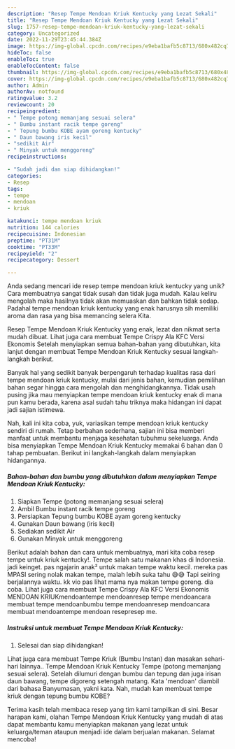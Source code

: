 ```yaml
---
description: "Resep Tempe Mendoan Kriuk Kentucky yang Lezat Sekali"
title: "Resep Tempe Mendoan Kriuk Kentucky yang Lezat Sekali"
slug: 1757-resep-tempe-mendoan-kriuk-kentucky-yang-lezat-sekali
category: Uncategorized
date: 2022-11-29T23:45:44.384Z
image: https://img-global.cpcdn.com/recipes/e9eba1bafb5c8713/680x482cq70/tempe-mendoan-kriuk-kentucky-foto-resep-utama.jpg
hideToc: false
enableToc: true
enableTocContent: false
thumbnail: https://img-global.cpcdn.com/recipes/e9eba1bafb5c8713/680x482cq70/tempe-mendoan-kriuk-kentucky-foto-resep-utama.jpg
cover: https://img-global.cpcdn.com/recipes/e9eba1bafb5c8713/680x482cq70/tempe-mendoan-kriuk-kentucky-foto-resep-utama.jpg
author: Admin
authorAv: notfound
ratingvalue: 3.2
reviewcount: 20
recipeingredient:
- " Tempe potong memanjang sesuai selera"
- " Bumbu instant racik tempe goreng"
- " Tepung bumbu KOBE ayam goreng kentucky"
- " Daun bawang iris kecil"
- "sedikit Air"
- " Minyak untuk menggoreng"
recipeinstructions:

- "Sudah jadi dan siap dihidangkan!"
categories:
- Resep
tags:
- tempe
- mendoan
- kriuk

katakunci: tempe mendoan kriuk 
nutrition: 144 calories
recipecuisine: Indonesian
preptime: "PT31M"
cooktime: "PT33M"
recipeyield: "2"
recipecategory: Dessert

---
```





Anda sedang mencari ide resep tempe mendoan kriuk kentucky yang unik? Cara membuatnya sangat tidak susah dan tidak juga mudah. Kalau keliru mengolah maka hasilnya tidak akan memuaskan dan bahkan tidak sedap. Padahal tempe mendoan kriuk kentucky yang enak harusnya sih memiliki aroma dan rasa yang bisa memancing selera Kita.





Resep Tempe Mendoan Kriuk Kentucky yang enak, lezat dan nikmat serta mudah dibuat. Lihat juga cara membuat Tempe Crispy Ala KFC Versi Ekonomis Setelah menyiapkan semua bahan-bahan yang dibutuhkan, kita lanjut dengan membuat Tempe Mendoan Kriuk Kentucky sesuai langkah-langkah berikut.

Banyak hal yang sedikit banyak berpengaruh terhadap kualitas rasa dari tempe mendoan kriuk kentucky, mulai dari jenis bahan, kemudian pemilihan bahan segar hingga cara mengolah dan menghidangkannya. Tidak usah pusing jika mau menyiapkan tempe mendoan kriuk kentucky enak di mana pun kamu berada, karena asal sudah tahu triknya maka hidangan ini dapat jadi sajian istimewa.






Nah, kali ini kita coba, yuk, variasikan tempe mendoan kriuk kentucky sendiri di rumah. Tetap berbahan sederhana, sajian ini bisa memberi manfaat untuk membantu menjaga kesehatan tubuhmu sekeluarga. Anda bisa menyiapkan Tempe Mendoan Kriuk Kentucky memakai 6 bahan dan 0 tahap pembuatan. Berikut ini langkah-langkah dalam menyiapkan hidangannya.

<!--inarticleads1-->

##### Bahan-bahan dan bumbu yang dibutuhkan dalam menyiapkan Tempe Mendoan Kriuk Kentucky:

1. Siapkan  Tempe (potong memanjang sesuai selera)
1. Ambil  Bumbu instant racik tempe goreng
1. Persiapkan  Tepung bumbu KOBE ayam goreng kentucky
1. Gunakan  Daun bawang (iris kecil)
1. Sediakan sedikit Air
1. Gunakan  Minyak untuk menggoreng


Berikut adalah bahan dan cara untuk membuatnya, mari kita coba resep tempe untuk kriuk kentucky!. Tempe salah satu makanan khas di Indonesia. jadi keinget. pas ngajarin anak² untuk makan tempe waktu kecil. mereka pas MPASI sering nolak makan tempe, malah lebih suka tahu 😅😅 Tapi seiring berjalannya waktu. kk vio pas lihat mama nya makan tempe goreng. dia coba. Lihat juga cara membuat Tempe Crispy Ala KFC Versi Ekonomis MENDOAN KRIUKmendoantempe mendoanresep tempe mendoancara membuat tempe mendoanbumbu tempe mendoanresep mendoancara membuat mendoantempe mendoan resepresep me. 

<!--inarticleads2-->

##### Instruksi untuk membuat Tempe Mendoan Kriuk Kentucky:


1. Selesai dan siap dihidangkan!

Lihat juga cara membuat Tempe Kriuk (Bumbu Instan) dan masakan sehari-hari lainnya.. Tempe Mendoan Kriuk Kentucky Tempe (potong memanjang sesuai selera). Setelah dilumuri dengan bumbu dan tepung dan juga irisan daun bawang, tempe digoreng setengah matang. Kata &#39;mendoan&#39; diambil dari bahasa Banyumasan, yakni kata. Nah, mudah kan membuat tempe kriuk dengan tepung bumbu KOBE? 

Terima kasih telah membaca resep yang tim kami tampilkan di sini. Besar harapan kami, olahan Tempe Mendoan Kriuk Kentucky yang mudah di atas dapat membantu kamu menyiapkan makanan yang lezat untuk keluarga/teman ataupun menjadi ide dalam berjualan makanan. Selamat mencoba!
